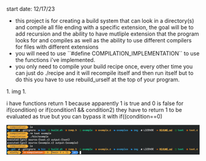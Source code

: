 start date: 12/17/23
<ul>
<li>this project is for creating a build system that can look in a directory(s) and compile all file ending with a specific extension, the goal will be to add recursion and the ability to have mutliple 
extension that the program looks for and compiles as well as the ability to use different compilers for files with different extensions</li>
<li>
you will need to use ``#define COMPILATION_IMPLEMENTATION`` to use the functions i've implemented. </li> 
<li>you only need to compile your build recipe once, every other time you can just do ./recipe and it will recompile itself and then run itself but to do this you have to use rebuild_urself at the top of your program.</li>
</ul>
1. img 1.

i have functions return 1 because apparently 1 is true and 0 is false for if(condition) or if(condition1 && condition2) they have to return 1 to be evaluated as true but you can bypass it with if((condition==0)

![](img/POC.png)
